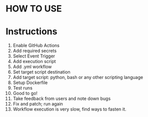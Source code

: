 # HOW TO USE

# Instructions

1. Enable GitHub Actions
2. Add required secrets
3. Select Event Trigger
4. Add execution script
5. Add .yml workflow
6. Set target script destination
7. Add target script: python, bash or any other scripting language
8. Setup Dockerfile
9. Test runs
10. Good to go!
11. Take feedback from users and note down bugs
12. Fix and patch; run again
13. Workflow execution is very slow, find ways to fasten it.

